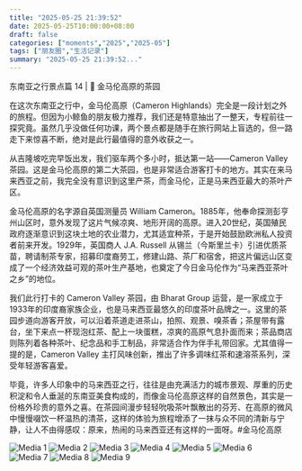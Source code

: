 ```yaml
---
title: "2025-05-25 21:39:52"
date: 2025-05-25T10:00:00+08:00
draft: false
categories: ["moments","2025","2025-05"]
tags: ["朋友圈","生活记录"]
summary: "2025-05-25 21:39:52..."
---
```


东南亚之行景点篇 14 | 🌱 金马伦高原的茶园

在这次东南亚之行中，金马伦高原（Cameron Highlands）完全是一段计划之外的旅程。但因为小鲸鱼的朋友极力推荐，我们还是特意抽出了一整天，专程前往一探究竟。虽然几乎没做任何功课，两个景点都是随手在旅行网站上盲选的，但一路走下来惊喜不断，绝对是此行最值得的意外收获之一。

从吉隆坡吃完早饭出发，我们驱车两个多小时，抵达第一站——Cameron Valley 茶园。这是金马伦高原的第二大茶园，也是非常适合游客打卡的地方。其实在来马来西亚之前，我完全没有意识到这里产茶，而金马伦，正是马来西亚最大的茶叶产区。

金马伦高原的名字源自英国测量员 William Cameron。1885年，他奉命探测彭亨州山区时，意外发现了这片气候凉爽、地形开阔的高原。进入20世纪，英国殖民政府逐渐意识到这块土地的农业潜力，尤其适宜种茶，于是开始鼓励欧洲私人投资者前来开发。1929年，英国商人 J.A. Russell 从锡兰（今斯里兰卡）引进优质茶苗，聘请制茶专家，招募印度裔劳工，修建山路、茶厂和宿舍，把这片偏远山区变成了一个经济效益可观的茶叶生产基地，也奠定了今日金马伦作为“马来西亚茶叶之乡”的地位。

我们此行打卡的 Cameron Valley 茶园，由 Bharat Group 运营，是一家成立于1933年的印度裔家族企业，也是马来西亚最悠久的印度茶叶品牌之一。这里的茶园步道向游客开放，可以沿着茶道走进茶山，拍照、观景、嗅茶香；茶屋带有露台，坐下来点一杯现泡红茶、配上一块蛋糕，凉爽的高原气息扑面而来；茶品商店则陈列着各种茶叶、纪念品和手工制品，非常适合作为伴手礼带回家。尤其值得一提的是，Cameron Valley 主打风味创新，推出了许多调味红茶和速溶茶系列，深受年轻游客喜爱。

毕竟，许多人印象中的马来西亚之行，往往是由充满活力的城市景观、厚重的历史积淀和令人垂涎的东南亚美食构成的，而像金马伦高原这样的自然景色，其实是一份格外珍贵的意外之喜。在茶园间漫步轻轻吮吸茶叶飘散出的芬芳、在高原的微风中慢慢啜饮一杯温热的清茶，这样的体验为旅程增添了一抹与众不同的清新与宁静，让人不由得感叹：原来，热闹的马来西亚还有这样的一面呀。
​
​#金马伦高原

![Media 1](/Moments/photos/2025-05-25/202505252139520.jpg)
![Media 2](/Moments/photos/2025-05-25/202505252139521.jpg)
![Media 3](/Moments/photos/2025-05-25/202505252139522.jpg)
![Media 4](/Moments/photos/2025-05-25/202505252139523.jpg)
![Media 5](/Moments/photos/2025-05-25/202505252139524.jpg)
![Media 6](/Moments/photos/2025-05-25/202505252139525.jpg)
![Media 7](/Moments/photos/2025-05-25/202505252139526.jpg)
![Media 8](/Moments/photos/2025-05-25/202505252139527.jpg)
![Media 9](/Moments/photos/2025-05-25/202505252139528.jpg)

